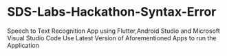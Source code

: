 # SDS-Labs-Hackathon-Syntax-Error
Speech to Text Recognition App using Flutter,Android Studio and Microsoft Visual Studio Code
Use Latest Version of Aforementioned Apps to run the Application
